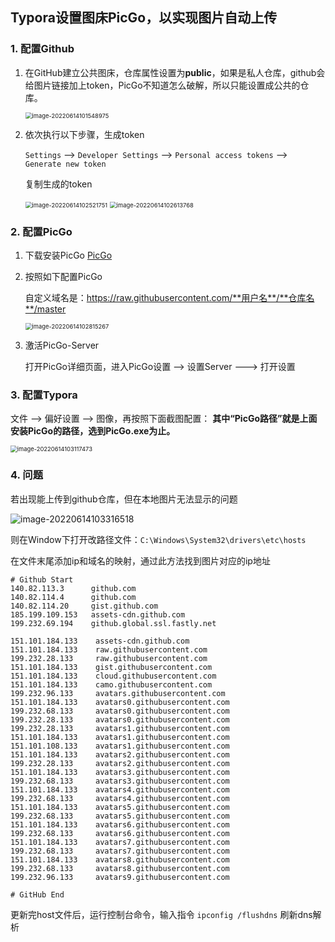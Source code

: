 ## Typora设置图床PicGo，以实现图片自动上传

### 1. 配置Github

1. 在GitHub建立公共图床，仓库属性设置为**public**，如果是私人仓库，github会给图片链接加上token，PicGo不知道怎么破解，所以只能设置成公共的仓库。

   <img src="https://raw.githubusercontent.com/Kownzird/Notes-Img/master/img/image-20220614101548975.png" alt="image-20220614101548975" style="zoom:67%;" />



2. 依次执行以下步骤，生成token

   `Settings` --> `Developer Settings`  -->  `Personal access tokens` -->  `Generate new token`

   复制生成的token

   <img src="https://raw.githubusercontent.com/Kownzird/Notes-Img/master/img/image-20220614102521751.png" alt="image-20220614102521751" style="zoom:67%;" />

   <img src="https://raw.githubusercontent.com/Kownzird/Notes-Img/master/img/image-20220614102613768.png" alt="image-20220614102613768" style="zoom:67%;" />



### 2. 配置PicGo

1. 下载安装PicGo  [PicGo](https://github.com/Molunerfinn/PicGo/releases)

2. 按照如下配置PicGo

   自定义域名是：https://raw.githubusercontent.com/**用户名**/**仓库名**/master

   <img src="https://raw.githubusercontent.com/Kownzird/Notes-Img/master/img/image-20220614102815267.png" alt="image-20220614102815267" style="zoom:67%;" />

3. 激活PicGo-Server

   打开PicGo详细页面，进入PicGo设置 —> 设置Server ---> 打开设置



### 3. 配置Typora

文件 —> 偏好设置 —> 图像，再按照下面截图配置：
**其中“PicGo路径”就是上面安装PicGo的路径，选到PicGo.exe为止。**

<img src="https://raw.githubusercontent.com/Kownzird/Notes-Img/master/img/image-20220614103117473.png" alt="image-20220614103117473" style="zoom:67%;" />



### 4. 问题

若出现能上传到github仓库，但在本地图片无法显示的问题

![image-20220614103316518](https://raw.githubusercontent.com/Kownzird/Notes-Img/master/img/image-20220614103316518.png)

则在Window下打开改路径文件：`C:\Windows\System32\drivers\etc\hosts`

在文件末尾添加ip和域名的映射，通过此方法找到图片对应的ip地址

```shell
# Github Start 
140.82.113.3      github.com
140.82.114.4	  github.com
140.82.114.20     gist.github.com
185.199.109.153   assets-cdn.github.com
199.232.69.194    github.global.ssl.fastly.net

151.101.184.133    assets-cdn.github.com
151.101.184.133    raw.githubusercontent.com
199.232.28.133     raw.githubusercontent.com 
151.101.184.133    gist.githubusercontent.com
151.101.184.133    cloud.githubusercontent.com
151.101.184.133    camo.githubusercontent.com
199.232.96.133     avatars.githubusercontent.com
151.101.184.133    avatars0.githubusercontent.com
199.232.68.133     avatars0.githubusercontent.com
199.232.28.133     avatars0.githubusercontent.com 
199.232.28.133     avatars1.githubusercontent.com
151.101.184.133    avatars1.githubusercontent.com
151.101.108.133    avatars1.githubusercontent.com
151.101.184.133    avatars2.githubusercontent.com
199.232.28.133     avatars2.githubusercontent.com
151.101.184.133    avatars3.githubusercontent.com
199.232.68.133     avatars3.githubusercontent.com
151.101.184.133    avatars4.githubusercontent.com
199.232.68.133     avatars4.githubusercontent.com
151.101.184.133    avatars5.githubusercontent.com
199.232.68.133     avatars5.githubusercontent.com
151.101.184.133    avatars6.githubusercontent.com
199.232.68.133     avatars6.githubusercontent.com
151.101.184.133    avatars7.githubusercontent.com
199.232.68.133     avatars7.githubusercontent.com
151.101.184.133    avatars8.githubusercontent.com
199.232.68.133     avatars8.githubusercontent.com
199.232.96.133     avatars9.githubusercontent.com

# GitHub End
```

更新完host文件后，运行控制台命令，输入指令 `ipconfig /flushdns` 刷新dns解析

